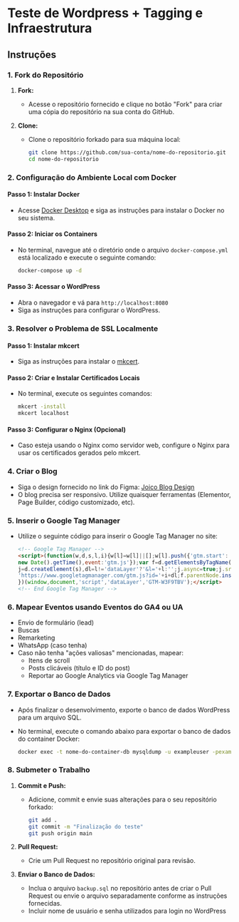 # Teste de Wordpress + Tagging e Infraestrutura

## Instruções

### 1. Fork do Repositório
1. **Fork:**
   - Acesse o repositório fornecido e clique no botão "Fork" para criar uma cópia do repositório na sua conta do GitHub.

2. **Clone:**
   - Clone o repositório forkado para sua máquina local:
     ```sh
     git clone https://github.com/sua-conta/nome-do-repositorio.git
     cd nome-do-repositorio
     ```

### 2. Configuração do Ambiente Local com Docker

#### Passo 1: Instalar Docker

- Acesse [Docker Desktop](https://www.docker.com/products/docker-desktop) e siga as instruções para instalar o Docker no seu sistema.

#### Passo 2: Iniciar os Containers

- No terminal, navegue até o diretório onde o arquivo `docker-compose.yml` está localizado e execute o seguinte comando:

  ```sh
  docker-compose up -d
  ```

#### Passo 3: Acessar o WordPress

- Abra o navegador e vá para `http://localhost:8080`
- Siga as instruções para configurar o WordPress.

### 3. Resolver o Problema de SSL Localmente

#### Passo 1: Instalar mkcert

- Siga as instruções para instalar o [mkcert](https://github.com/FiloSottile/mkcert).

#### Passo 2: Criar e Instalar Certificados Locais

- No terminal, execute os seguintes comandos:

  ```sh
  mkcert -install
  mkcert localhost
  ```

#### Passo 3: Configurar o Nginx (Opcional)

- Caso esteja usando o Nginx como servidor web, configure o Nginx para usar os certificados gerados pelo mkcert.

### 4. Criar o Blog

- Siga o design fornecido no link do Figma: [Joico Blog Design](https://www.figma.com/file/McGbv5WCdqD8w4ZAuKLBiO/Joico---Blog?node-id=0%3A1&t=Z1aB2hfyPg9jqHkI-1)
- O blog precisa ser responsivo. Utilize quaisquer ferramentas (Elementor, Page Builder, código customizado, etc).

### 5. Inserir o Google Tag Manager

- Utilize o seguinte código para inserir o Google Tag Manager no site:

  ```html
  <!-- Google Tag Manager -->
  <script>(function(w,d,s,l,i){w[l]=w[l]||[];w[l].push({'gtm.start':
  new Date().getTime(),event:'gtm.js'});var f=d.getElementsByTagName(s)[0],
  j=d.createElement(s),dl=l!='dataLayer'?'&l='+l:'';j.async=true;j.src=
  'https://www.googletagmanager.com/gtm.js?id='+i+dl;f.parentNode.insertBefore(j,f);
  })(window,document,'script','dataLayer','GTM-W3F9TBV');</script>
  <!-- End Google Tag Manager -->
  ```

### 6. Mapear Eventos usando Eventos do GA4 ou UA

- Envio de formulário (lead)
- Buscas
- Remarketing
- WhatsApp (caso tenha)
- Caso não tenha "ações valiosas" mencionadas, mapear:
   - Itens de scroll
   - Posts clicáveis (título e ID do post)
   - Reportar ao Google Analytics via Google Tag Manager

### 7. Exportar o Banco de Dados

- Após finalizar o desenvolvimento, exporte o banco de dados WordPress para um arquivo SQL.
- No terminal, execute o comando abaixo para exportar o banco de dados do container Docker:

  ```sh
  docker exec -t nome-do-container-db mysqldump -u exampleuser -pexamplepass exampledb > backup.sql
  ```

### 8. Submeter o Trabalho

1. **Commit e Push:**
   - Adicione, commit e envie suas alterações para o seu repositório forkado:
     ```sh
     git add .
     git commit -m "Finalização do teste"
     git push origin main
     ```

2. **Pull Request:**
   - Crie um Pull Request no repositório original para revisão.

3. **Enviar o Banco de Dados:**
   - Inclua o arquivo `backup.sql` no repositório antes de criar o Pull Request ou envie o arquivo separadamente conforme as instruções fornecidas.
   - Incluir nome de usuário e senha utilizados para login no WordPress
